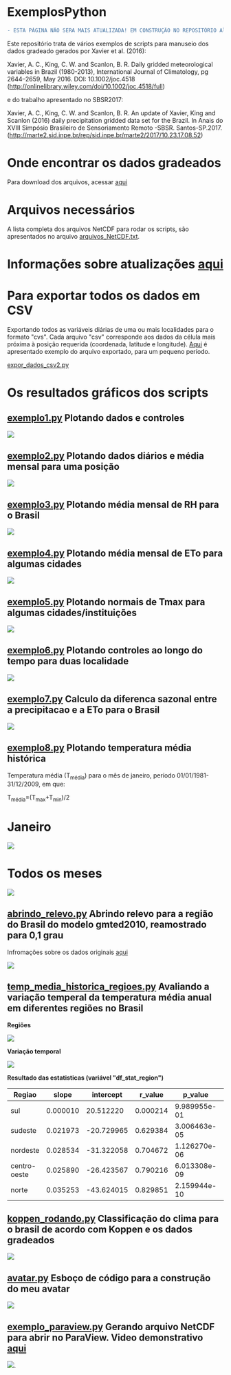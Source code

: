 # ExemplosPython

```diff
- ESTA PÁGINA NÃO SERA MAIS ATUALIZADA! EM CONSTRUÇÃO NO REPOSITÓRIO AlexandreCandidoXavier/BR-DWGD CÓDIGOS PARA A GRADE QUE SERÁ ATUALIZADA.
```


Este repositório trata de vários exemplos de scripts para manuseio dos dados gradeado gerados por Xavier et al. (2016):

Xavier, A. C., King, C. W. and Scanlon, B. R. Daily gridded meteorological variables in Brazil (1980-2013), International Journal of Climatology, pg 2644–2659, May 2016. DOI: 10.1002/joc.4518 (http://onlinelibrary.wiley.com/doi/10.1002/joc.4518/full)

e do trabalho apresentado no SBSR2017:

Xavier, A. C., King, C. W. and Scanlon, B. R. An update of Xavier, King and Scanlon (2016) daily precipitation gridded data set for the Brazil. In Anais do XVIII Simpósio Brasileiro de Sensoriamento Remoto -SBSR. Santos-SP.2017. (http://marte2.sid.inpe.br/rep/sid.inpe.br/marte2/2017/10.23.17.08.52)

# Onde encontrar os dados gradeados

Para download dos arquivos, acessar [aqui](https://utexas.app.box.com/v/Xavier-etal-IJOC-DATA)

# Arquivos necessários
A lista completa dos arquivos NetCDF para rodar os scripts, são apresentados no arquivo [arquivos_NetCDF.txt](https://github.com/AlexandreCandidoXavier/ExemplosPython/blob/master/arquivos_NetCDF.txt).

# Informações sobre atualizações [aqui](https://sites.google.com/site/alexandrecandidoxavierufes/dados-meteorologicos-do-brasil)

# Para exportar todos os dados em CSV

Exportando todos as variáveis diárias de uma ou mais localidades para o formato "cvs". Cada arquivo "csv" corresponde aos dados da célula mais próxima à posição requerida (coordenada, latitude e longitude). [Aqui](https://github.com/AlexandreCandidoXavier/ExemplosPython/blob/master/lat-21.0_lon-44.1.csv) é apresentado exemplo do arquivo exportado, para um pequeno período.

[expor_dados_csv2.py](https://github.com/AlexandreCandidoXavier/ExemplosPython/blob/master/expor_dados_csv2.py)

# Os resultados gráficos dos scripts

## [exemplo1.py](https://github.com/AlexandreCandidoXavier/ExemplosPython/blob/master/exemplo1.py) Plotando dados e controles

![](https://github.com/AlexandreCandidoXavier/ExemplosPython/blob/master/figuras/Figure_1.png)

## [exemplo2.py](https://github.com/AlexandreCandidoXavier/ExemplosPython/blob/master/exemplo2.py) Plotando dados diários e média mensal para uma posição

![](https://github.com/AlexandreCandidoXavier/ExemplosPython/blob/master/figuras/Figure_2.png)


## [exemplo3.py](https://github.com/AlexandreCandidoXavier/ExemplosPython/blob/master/exemplo3.py) Plotando média mensal de RH para o Brasil

![](https://github.com/AlexandreCandidoXavier/ExemplosPython/blob/master/figuras/Figure_3.png)

## [exemplo4.py](https://github.com/AlexandreCandidoXavier/ExemplosPython/blob/master/exemplo4.py) Plotando média mensal de ETo para algumas cidades

![](https://github.com/AlexandreCandidoXavier/ExemplosPython/blob/master/figuras/Figure_4.png)

## [exemplo5.py](https://github.com/AlexandreCandidoXavier/ExemplosPython/blob/master/exemplo5.py) Plotando normais de Tmax para algumas  cidades/instituições

![](https://github.com/AlexandreCandidoXavier/ExemplosPython/blob/master/figuras/Figure_5.png)

## [exemplo6.py](https://github.com/AlexandreCandidoXavier/ExemplosPython/blob/master/exemplo6.py) Plotando controles ao longo do tempo para duas localidade

![](https://github.com/AlexandreCandidoXavier/ExemplosPython/blob/master/figuras/Figure_6.png)


## [exemplo7.py](https://github.com/AlexandreCandidoXavier/ExemplosPython/blob/master/exemplo7.py) Calculo da diferenca sazonal entre a precipitacao e a ETo para o Brasil 

![](https://github.com/AlexandreCandidoXavier/ExemplosPython/blob/master/figuras/Figure_7.png)


## [exemplo8.py](https://github.com/AlexandreCandidoXavier/ExemplosPython/blob/master/exemplo8.py) Plotando temperatura média histórica

Temperatura média (T<sub>média</sub>) para o mês de janeiro, período 01/01/1981-31/12/2009, em que:

T<sub>média</sub>=(T<sub>max</sub>+T<sub>min</sub>)/2

# Janeiro

![](https://github.com/AlexandreCandidoXavier/ExemplosPython/blob/master/figuras/Figure_8.png)


# Todos os meses
![](https://github.com/AlexandreCandidoXavier/ExemplosPython/blob/master/figuras/Figure_8_2.png)


## [abrindo_relevo.py](https://github.com/AlexandreCandidoXavier/ExemplosPython/blob/master/abrindo_relevo.py) Abrindo relevo para a região do Brasil do modelo gmted2010, reamostrado para 0,1 grau

Infromações sobre os dados originais [aqui](https://pubs.usgs.gov/of/2011/1073/pdf/of2011-1073.pdf)

![](https://github.com/AlexandreCandidoXavier/ExemplosPython/blob/master/figuras/gmted2010_reamostrado.png)

## [temp_media_historica_regioes.py](https://github.com/AlexandreCandidoXavier/ExemplosPython/blob/master/temp_media_historica_regioes.py) Avaliando a variação temperal da temperatura média anual em diferentes regiões no Brasil 

**Regiões**

![](https://github.com/AlexandreCandidoXavier/ExemplosPython/blob/master/figuras/regioes.png)

**Variação temporal**

![](https://github.com/AlexandreCandidoXavier/ExemplosPython/blob/master/figuras/tmean_temporal_regioes.png)


**Resultado das estatisticas (variável "df_stat_region")**

| Regiao        |   slope  | intercept   | r_value   |     p_value |   std_err |
| ------------- | -------- | ----------- | --------- | ----------- | --------- |
| sul           | 0.000010 |  20.512220  | 0.000214  | 9.989955e-01|  0.007881 |
| sudeste       | 0.021973 | -20.729965  | 0.629384  | 3.006463e-05|  0.004586 |
| nordeste      | 0.028534 | -31.322058  | 0.704672  | 1.126270e-06|  0.004856 |
| centro-oeste  | 0.025890 | -26.423567  | 0.790216  | 6.013308e-09|  0.003394 |
| norte         | 0.035253 | -43.624015  | 0.829851  | 2.159944e-10|  0.004007 |


## [koppen_rodando.py](https://github.com/AlexandreCandidoXavier/ExemplosPython/blob/master/koppen_rodando.py) Classificação do clima para o brasil de acordo com Koppen e os dados gradeados

![](https://github.com/AlexandreCandidoXavier/ExemplosPython/blob/master/figuras/koppen_brasil.png)

## [avatar.py](https://github.com/AlexandreCandidoXavier/ExemplosPython/blob/master/avatar.py) Esboço de código para a construção do meu avatar
![](https://github.com/AlexandreCandidoXavier/ExemplosPython/blob/master/figuras/avatar.png)

## [exemplo_paraview.py](https://github.com/AlexandreCandidoXavier/ExemplosPython/blob/master/exemplo_paraview.py) Gerando arquivo NetCDF para abrir no ParaView. Video demonstrativo [aqui](https://drive.google.com/file/d/1ghXjHY-xgXYKCIUsKcFgICHj4ZNjrOXn/view)
![](https://github.com/AlexandreCandidoXavier/ExemplosPython/blob/master/figuras/figure_ParaView.png). 
